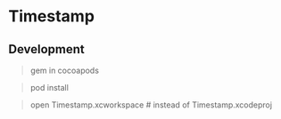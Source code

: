 
# Timestamp

## Development

> gem in cocoapods

> pod install

> open Timestamp.xcworkspace # instead of Timestamp.xcodeproj
